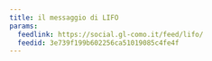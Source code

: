 ```yaml
---
title: il messaggio di LIFO
params:
  feedlink: https://social.gl-como.it/feed/lifo/
  feedid: 3e739f199b602256ca51019085c4fe4f
---
```

